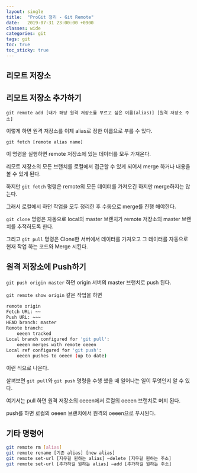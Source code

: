 ```yaml
---
layout: single
title:  "ProGit 정리 - Git Remote"
date:   2019-07-31 23:00:00 +0900
classes: wide
categories: git
tags: git
toc: true
toc_sticky: true
---
```


## 리모트 저장소

## 리모트 저장소 추가하기

`git remote add [내가 해당 원격 저장소를 부르고 싶은 이름(alias)] [원격 저장소 주소]`

이렇게 하면 원격 저장소를 이제 alias로 정한 이름으로 부를 수 있다.

`git fetch [remote alias name]`

이 명령을 실행하면 remote 저장소에 있는 데이터를 모두 가져온다.

리모트 저장소의 모든 브랜치를 로컬에서 접근할 수 있게 되어서 merge 하거나 내용을 볼 수 있게 된다.

하지만 `git fetch` 명령은 remote의 모든 데이터를 가져오긴 하지만 merge하지는 않는다.

그래서 로컬에서 하던 작업을 모두 정리한 후 수동으로 merge를 진행 해야한다.

`git clone` 명령은 자동으로 local의 master 브랜치가 remote 저장소의 master 브랜치를 추적하도록 한다.

그리고 `git pull` 명령은 Clone한 서버에서 데이터를 가져오고 그 데이터를 자동으로 현재 작업 하는 코드와 Merge 시킨다.

## 원격 저장소에 Push하기

`git push origin master` 하면 origin 서버의 master 브랜치로 push 된다.

`git remote show origin` 같은 작업을 하면

```bash
remote origin
Fetch URL: ~~
Push URL: ~~~
HEAD branch: master
Remote branch:
    oeeen tracked
Local branch configured for 'git pull':
    oeeen merges with remote oeeen
Local ref configured for 'git push':
    oeeen pushes to oeeen (up to date)
```

이런 식으로 나온다.

살펴보면 `git pull`와 `git push` 명령을 수행 했을 때 일어나는 일이 무엇인지 알 수 있다.

여기서는 pull 하면 원격 저장소의 oeeen에서 로컬의 oeeen 브랜치로 머지 된다.

push를 하면 로컬의 oeeen 브랜치에서 원격의 oeeen으로 푸시된다.

## 기타 명령어

```bash
git remote rm [alias]
git remote rename [기존 alias] [new alias]
git remote set-url [지우길 원하는 alias] —delete [지우길 원하는 주소]
git remote set-url [추가하길 원하는 alias] —add [추가하길 원하는 주소]
```
